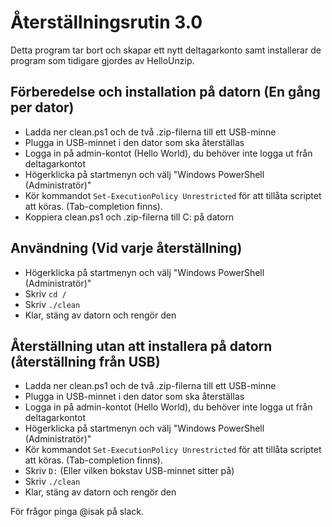 # Återställningsrutin 3.0
Detta program tar bort och skapar ett nytt deltagarkonto samt installerar de program som tidigare gjordes av HelloUnzip.

## Förberedelse och installation på datorn (En gång per dator)
 - Ladda ner clean.ps1 och de två .zip-filerna till ett USB-minne
 - Plugga in USB-minnet i den dator som ska återställas
 - Logga in på admin-kontot (Hello World), du behöver inte logga ut från deltagarkontot
 - Högerklicka på startmenyn och välj "Windows PowerShell (Administratör)"
 - Kör kommandot `Set-ExecutionPolicy Unrestricted` för att tillåta scriptet att köras. (Tab-completion finns).
 - Koppiera clean.ps1 och .zip-filerna till C: på datorn

## Användning (Vid varje återställning)
 - Högerklicka på startmenyn och välj "Windows PowerShell (Administratör)"
 - Skriv `cd /`
 - Skriv `./clean` 
 - Klar, stäng av datorn och rengör den
 
## Återställning utan att installera på datorn (återställning från USB)
 - Ladda ner clean.ps1 och de två .zip-filerna till ett USB-minne
 - Plugga in USB-minnet i den dator som ska återställas
 - Logga in på admin-kontot (Hello World), du behöver inte logga ut från deltagarkontot
 - Högerklicka på startmenyn och välj "Windows PowerShell (Administratör)"
 - Kör kommandot `Set-ExecutionPolicy Unrestricted` för att tillåta scriptet att köras. (Tab-completion finns).
 - Skriv `D:` (Eller vilken bokstav USB-minnet sitter på)
 - Skriv `./clean`
 - Klar, stäng av datorn och rengör den

 För frågor pinga @isak på slack.
